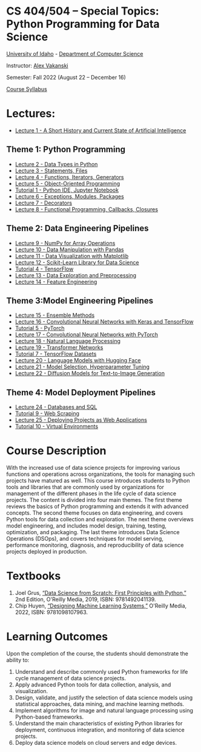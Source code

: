 # CS 404/504 – Special Topics: Python Programming for Data Science
[University of Idaho](https://www.uidaho.edu) - [Department of Computer Science](https://www.uidaho.edu/engr/departments/cs)

Instructor: [Alex Vakanski](https://www.webpages.uidaho.edu/vakanski/index.html)

Semester: Fall 2022 (August 22 – December 16)

<a href="CS_404_504-ST_Python_Programming_for_Data_Science-Syllabus.pdf">Course Syllabus</a>

# Lectures:
* <a href="Lectures/Lecture 1 - A Short History of AI/Lecture 1 - A Short History of AI.pdf">Lecture 1 - A Short History and Current State of Artificial Intelligence</a>
## Theme 1: Python Programming
* <a href="Lectures/Theme 1 - Python Programming/Lecture 2 - Data Types in Python/Lecture 2 - Data Types.ipynb">Lecture 2 - Data Types in Python</a>
* <a href="Lectures/Theme 1 - Python Programming/Lecture 3 - Statements, Files/Lecture 3 - Statements, Files.ipynb">Lecture 3 - Statements, Files</a>
* <a href="Lectures/Theme 1 - Python Programming/Lecture 4 - Functions, Iterators, Generators/Lecture 4 - Functions, Iterators, Generators.ipynb">Lecture 4 - Functions, Iterators, Generators</a>
* <a href="Lectures/Theme 1 - Python Programming/Lecture 5 - Object-Oriented Programming/Lecture 5 - OOP.ipynb">Lecture 5 - Object-Oriented Programming</a>
* <a href="Lectures/Theme 1 - Python Programming/Tutorial 1 - Python IDE, Jupyter Notebook/Tutorial 1 - Python IDE.ipynb">Tutorial 1 - Python IDE, Jupyter Notebook</a>
* <a href="Lectures/Theme 1 - Python Programming/Lecture 6 - Exceptions, Modules, Packages/Lecture 6 - Exceptions, Modules, Packages.ipynb">Lecture 6 - Exceptions, Modules, Packages</a>
* <a href="Lectures/Theme 1 - Python Programming/Lecture 7 - Decorators/Lecture 7 - Decorators.ipynb">Lecture 7 - Decorators</a>
* <a href="Lectures/Theme 1 - Python Programming/Lecture 8 - Functional Programming, Callbacks, Closures/Lecture 8 - Functional Programming, Callbacks, Closures.ipynb">Lecture 8 - Functional Programming, Callbacks, Closures</a>
## Theme 2: Data Engineering Pipelines
* <a href="Lectures/Theme 2 - Data Engineering Pipelines/Lecture 9 - NumPy for Array Operations/Lecture 9 - NumPy for Array Operations.ipynb">Lecture 9 - NumPy for Array Operations</a>
* <a href="Lectures/Theme 2 - Data Engineering Pipelines/Lecture 10 - Data Manipulation with Pandas/Lecture 10 - Data Manipulation with Pandas.ipynb">Lecture 10 - Data Manipulation with Pandas</a>
* <a href="Lectures/Theme 2 - Data Engineering Pipelines/Lecture 11 - Data Visualization with Matplotlib/Lecture 11 - Data Visualization with Matplotlib.ipynb">Lecture 11 - Data Visualization with Matplotlib</a>
* <a href="Lectures/Theme 2 - Data Engineering Pipelines/Lecture 12 - Scikit-Learn for Data Science/Lecture 12 - Scikit-Learn for Data Science.ipynb">Lecture 12 - Scikit-Learn Library for Data Science</a>
* <a href="Lectures/Theme 2 - Data Engineering Pipelines/Tutorial 4 - TensorFlow/Tutorial 4 - TensorFlow.ipynb">Tutorial 4 - TensorFlow</a>
* <a href="Lectures/Theme 2 - Data Engineering Pipelines/Lecture 13 - Data Exploration and Preprocessing/Lecture 13 - Data Exploration and Preprocessing.ipynb">Lecture 13 - Data Exploration and Preprocessing</a>
* <a href="Lectures/Theme 2 - Data Engineering Pipelines/Lecture 14 - Feature Engineering/Lecture 14 - Feature Engineering.ipynb">Lecture 14 - Feature Engineering</a>
## Theme 3:Model Engineering Pipelines
* <a href="Lectures/Theme 3 - Model Engineering Pipelines/Lecture 15 - Ensemble Methods/Lecture 15 - Ensemble Methods.ipynb">Lecture 15 - Ensemble Methods</a>
* <a href="Lectures/Theme 3 - Model Engineering Pipelines/Lecture 16 - Convolutional Neural Networks/Lecture 16 - Convolutional Neural Networks with Keras and TensorFlow.ipynb">Lecture 16 - Convolutional Neural Networks with Keras and TensorFlow</a>
* <a href="Lectures/Theme 3 - Model Engineering Pipelines/Tutorial 5 - PyTorch/Tutorial 5 - PyTorch.ipynb">Tutorial 5 - PyTorch</a>
* <a href="Lectures/Theme 3 - Model Engineering Pipelines/Lecture 17 - Convolutional NN with PyTorch/Lecture 17 - Convolutional NN with PyTorch.ipynb">Lecture 17 - Convolutional Neural Networks with PyTorch</a>
* <a href="Lectures/Theme 3 - Model Engineering Pipelines/Lecture 18 - Natural Language Processing/Lecture 18 - Natural Language Processing.ipynb">Lecture 18 - Natural Language Processing</a>
* <a href="Lectures/Theme 3 - Model Engineering Pipelines/Lecture 19 - Transformer Networks/Lecture 19 - Transformer Networks.ipynb">Lecture 19 - Transformer Networks</a>
* <a href="Lectures/Theme 3 - Model Engineering Pipelines/Tutorial 7 - TensorFlow Datasets/Tutorial 7 - TensorFlow Datasets.ipynb">Tutorial 7 - TensorFlow Datasets</a>
* <a href="Lectures/Theme 3 - Model Engineering Pipelines/Lecture 20 - Language Models with Hugging Face/Lecture 20 - Language Models with Hugging Face.ipynb">Lecture 20 - Language Models with Hugging Face</a>
* <a href="Lectures/Theme 3 - Model Engineering Pipelines/Lecture 21 - Model Selection, Hyperparameter Tuning/Lecture 21 - Model Selection, Hyperparameter Tuning.ipynb">Lecture 21 - Model Selection, Hyperparameter Tuning</a>
* <a href="Lectures/Theme 3 - Model Engineering Pipelines/Lecture 22 - Diffusion Models/Lecture 22 - Diffusion Models.ipynb">Lecture 22 - Diffusion Models for Text-to-Image Generation</a>
## Theme 4: Model Deployment Pipelines
* <a href="Lectures/Theme 4 - Model Deployment Pipelines/Lecture 24 - SQL/Lecture 24 - SQL.ipynb">Lecture 24 - Databases and SQL</a>
* <a href="Lectures/Theme 4 - Model Deployment Pipelines/Tutorial 9 - Web Scraping/Tutorial 9 - Web Scraping.ipynb">Tutorial 9 - Web Scraping</a>
* <a href="Lectures/Theme 4 - Model Deployment Pipelines/Lecture 25 - Deploying Projects as Web Apps/Lecture 25 - Deploying Projects as Web Apps.ipynb">Lecture 25 - Deploying Projects as Web Applications</a>
* <a href="Lectures/Theme 4 - Model Deployment Pipelines/Tutorial 10 - Virtual Environments/Tutorial 10 - Virtual Environments.ipynb">Tutorial 10 - Virtual Environments</a>




# Course Description
With the increased use of data science projects for improving various functions and operations across organizations, the tools for managing such projects have matured as well. This course introduces students to Python tools and libraries that are commonly used by organizations for management of the different phases in the life cycle of data science projects. The content is divided into four main themes. The first theme reviews the basics of Python programming and extends it with advanced concepts. The second theme focuses on data engineering, and covers Python tools for data collection and exploration. The next theme overviews model engineering, and includes model design, training, testing, optimization, and packaging. The last theme introduces Data Science Operations (DSOps), and covers techniques for model serving, performance monitoring, diagnosis, and reproducibility of data science projects deployed in production.

# Textbooks
1.	Joel Grus, [“Data Science from Scratch: First Principles with Python,”](https://www.amazon.com/Data-Science-Scratch-Principles-Python/dp/1492041130/ref=pd_lpo_1?pd_rd_i=1492041130&psc=1) 2nd Edition, O'Reilly Media, 2019, ISBN: 9781492041139.
2.	Chip Huyen, [“Designing Machine Learning Systems,”](https://www.amazon.com/Designing-Machine-Learning-Systems-Production-Ready/dp/1098107969) O'Reilly Media, 2022, ISBN: 9781098107963.

# Learning Outcomes
Upon the completion of the course, the students should demonstrate the ability to:
1.	Understand and describe commonly used Python frameworks for life cycle management of data science projects.
2.	Apply advanced Python tools for data collection, analysis, and visualization.
3. 	Design, validate, and justify the selection of data science models using statistical approaches, data mining, and machine learning methods. 
4.	Implement algorithms for image and natural language processing using Python-based frameworks. 
5.	Understand the main characteristics of existing Python libraries for deployment, continuous integration, and monitoring of data science projects.
6.	Deploy data science models on cloud servers and edge devices.
